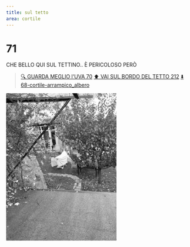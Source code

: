 ```yaml
---
title: sul tetto
area: cortile
---
```

# 71
CHE BELLO QUI SUL TETTINO.. È PERICOLOSO PERÒ

> [🔍 GUARDA MEGLIO l'UVA 70](70-cortile-uva.md)
> [⬆️ VAI SUL BORDO DEL TETTO 212](212-cortile-tetto_baracchina-MALUS.md)
> [⬇️ 68-cortile-arrampico_albero](68-cortile-arrampico_albero.md)

![foto_94](../_assets/preview/foto_94.jpg)